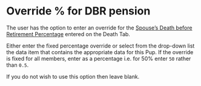 # Override % for DBR pension

The user has the option to enter an override for the [Spouse’s Death
before Retirement Percentage](deferreds_basis+wofrac.md) entered on the
Death Tab.

Either enter the fixed percentage override or select from the drop-down
list the data item that contains the appropriate data for this Pup. If
the override is fixed for all members, enter as a percentage i.e. for 50%
enter `50` rather than `0.5`.

If you do not wish to use this option then leave blank.
